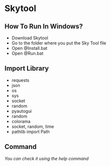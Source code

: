 # Skytool

## How To Run In Windows?
- Download Skytool
- Go to the folder where you put the Sky Tool file
- Open @Install.bat
- Open @Run.bat

## Import Library
- requests
- json
- os
- sys
- socket
- random
- pyautogui
- random
- colorama
- socket, random, time
- pathlib import Path

## Command
*You can check it using the help command*
